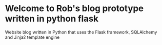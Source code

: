 # Welcome to Rob's blog prototype written in python flask

Website blog written in Python that uses the Flask framework, SQLAlchemy and Jinja2 template engine
